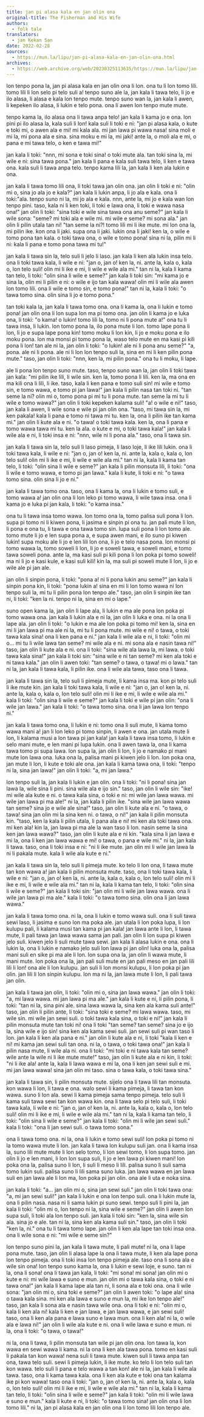 ```yaml
---
title: jan pi alasa kala en jan olin ona
original-title: The Fisherman and His Wife
authors:
  - folk tale
translators:
  - jan Kekan San
date: 2022-02-28
sources:
  - https://mun.la/lipu/jan-pi-alasa-kala-en-jan-olin-ona.html
archives:
  - https://web.archive.org/web/20230325113635/https://mun.la/lipu/jan-pi-alasa-kala-en-jan-olin-ona.html
---
```


lon tenpo pona la, jan pi alasa kala en jan olin ona li lon. ona tu li lon tomo lili. tomo lili li lon selo pi telo suli a! tenpo suno ale la, jan kala li tawa telo, li jo e ilo alasa, li alasa e kala lon tenpo mute. tenpo suno wan la, jan kala li awen, li kepeken ilo alasa, li lukin e telo pona. ona li awen lon tenpo mute mute.

tenpo kama la, ilo alasa ona li tawa anpa telo! jan kala li kama jo e ona. lon pini pi ilo alasa la, kala suli li lon! kala suli li toki e ni: "jan pi alasa kala, o kute e toki mi, o awen ala e mi! mi kala ala. mi jan lawa pi wawa nasa! sina moli e mi la, mi pona ala e sina. sina moku e mi la, mi jaki! ante la, o moli ala e mi, o pana e mi tawa telo, o ken e tawa mi!"

jan kala li toki: "nnn, mi sona e toki sina! o toki mute ala. tan toki sina la, mi wile e ni: sina tawa pona." jan kala li pana e kala suli tawa telo, li ken e tawa ona. kala suli li tawa anpa telo. tenpo kama lili la, jan kala li ken ala lukin e ona.

jan kala li tawa tomo lili ona, li toki tawa jan olin ona. jan olin li toki e ni: "olin mi o, sina jo ala jo e kala?" jan kala li lukin anpa, li jo ala e kala. ona li toki:"ala. tenpo suno ni la, mi jo ala e kala. nnn, ante la, mi jo e kala wan lon tenpo pini. taso, kala ni li ken toki, li toki e lawa ona, li toki e wawa nasa ona!" jan olin li toki: "sina toki e wile sina tawa ona anu seme?" jan kala li wile sona: "seme? mi toki ala e wile mi. mi wile e seme? mi sona ala." jan olin li pilin utala tan ni! "tan seme la ni?! tomo lili mi li ike mute. mi lon ona la, mi pilin ike. kon ona li jaki. supa ona li jaki. lukin ona li jaki! ken la, o wile e tomo pona tan kala. o toki tawa ona, o wile e tomo pona! sina ni la, pilin mi li ni: kala li pana e tomo pona tawa mi tu!"

jan kala li tawa sin la, telo suli li jelo li laso. jan kala li ken ala lukin insa telo. ona li toki tawa kala, li wile e ni: "jan o, jan o! ken la, ni. ante la, kala o, kala o, lon telo suli! olin mi li ike e mi, li wile e wile ala mi." tan ni la, kala li kama tan telo, li toki: "olin sina li wile e seme?" jan kala li toki sin: "mi kama jo e sina la, olin mi li pilin e ni: o wile e ijo tan kala wawa! olin mi li wile ala awen lon tomo lili. ona li wile e tomo sin, e tomo pona!" tan ni la, kala li toki: "o tawa tomo sina. olin sina li jo e tomo pona."

tan toki kala la, jan kala li tawa tomo ona. ona li kama la, ona li lukin e tomo pona! jan olin ona li lon supa lon ma pi tomo ona. jan olin li kama jo e luka ona, li toki: "o kama! o lukin! tomo lili la, tomo ni li pona mute a!" ona tu li tawa insa, li lukin. lon tomo pona la, ilo pona mute li lon. tomo lape pona li lon, li jo e supa lape pona kin! tomo moku li lon kin, li jo e moku pona e ilo moku pona. lon ma monsi pi tomo pona la, waso telo mute en ma kasi pi kili pona li lon! tan ale ni la, jan olin li toki: "o lukin! ale ni li pona anu seme?" "a, pona. ale ni li pona. ale ni li lon lon tenpo suli la, sina en mi li ken pilin pona mute." taso, jan olin li toki: "nnn, ken la, mi pilin pona." ona tu li moku, li lape.

ale li pona lon tenpo suno mute. taso, tenpo suno wan la, jan olin li toki tawa jan kala: "mi pilin ike lili, li wile sin. ken la, tomo pona li lili. ken la, ma ona en ma kili ona li lili, li ike. taso, kala li ken pana e tomo suli sin! mi wile e tomo sin, e tomo wawa, e tomo pi jan lawa!" jan kala li pilin nasa tan toki ni. "tan seme la ni? olin mi o, tomo pona pi mi tu li pona mute. tan seme la mi tu li wile e tomo wawa?" jan olin li toki kepeken kalama suli! "a! o wile e ni!" taso, jan kala li awen, li wile sona e wile pi jan olin ona. "taso, mi tawa sin la, mi ken pakala! kala li pana e tomo ni tawa mi tu. ken la, ona li pilin ike tan kama mi." jan olin li kute ala e ni. "o tawa! o toki tawa kala. ken la, ona li pana e tomo wawa tawa mi tu. ken la ala. o kute e mi, o toki tawa kala!" jan kala li wile ala e ni, li toki insa e ni: "nnn, wile ni li pona ala." taso, ona li tawa sin.

jan kala li tawa sin la, telo suli li laso pimeja, li laso loje, li ike lili lukin. ona li toki tawa kala, li wile e ni: "jan o, jan o! ken la, ni. ante la, kala o, kala o, lon telo suli! olin mi li ike e mi, li wile e wile ala mi." tan ni la, kala li kama tan telo, li toki: "olin sina li wile e seme?" jan kala li pilin monsuta lili, li toki: "ona li wile e tomo wawa, e tomo pi jan lawa." kala li kute, li toki e ni: "o tawa tomo sina. olin sina li jo e ni."

jan kala li tawa tomo ona. taso, ona li kama la, ona li lukin e tomo suli, e tomo wawa a! jan olin ona li lon leko pi tomo wawa, li wile tawa insa. ona li kama jo e luka pi jan kala, li toki: "o kama insa."

ona tu li tawa insa tomo wawa. lon tomo ona la, tomo palisa suli pona li lon. supa pi tomo ni li kiwen pona, li jasima e sinpin pi ona tu. jan pali mute li lon, li pona e ona tu, li tawa e ona tawa tomo sin. lupa suli pona li lon tomo ale. tomo mute li jo e len supa pona a, e supa awen mani, e ilo suno pi kiwen lukin! supa moku ale li jo e len lili lon ona, li jo e telo nasa pona. lon monsi pi tomo wawa la, tomo soweli li lon, li jo e soweli tawa, e soweli mani, e tomo tawa soweli pona. ante la, ma kasi suli pi kili pona li lon poka pi tomo soweli! ma ni li jo e kasi kule, e kasi suli kili! kin la, ma suli pi soweli mute li lon, li jo e wile ale pi jan ale.

jan olin li sinpin pona, li toki: "pona a! ni li pona lukin anu seme?" jan kala li sinpin pona kin, li toki: "pona lukin a! sina en mi li lon tomo wawa ni lon tenpo suli la, mi tu li pilin pona lon tenpo ale." taso, jan olin li sinpin ike tan ni, li toki: "ken la ni. tenpo ni la, sina en mi o lape."

suno open kama la, jan olin li lape ala, li lukin e ma ale pona lon poka pi tomo wawa ona. jan kala li lukin ala e ni la, jan olin li luka e ona. ni la ona li lape ala. jan olin li toki: "o lukin e ma ale lon poka pi tomo mi! ken la, sina en mi li jan lawa pi ma ale ni la, mi tu li pona mute. mi wile e ni! o tawa, o toki tawa kala sina! ona li ken pana e ni." jan kala li wile ala e ni, li toki: "olin mi o... mi tu li wile lawa tan seme? mi wile ala e ni. mi sona ala e nasin tawa ni!" taso, jan olin li kute ala e ni. ona li toki: "sina wile ala lawa la, mi lawa. o toki tawa kala sina!" jan kala li toki sin: "sina wile e ni tan seme? mi ken ala toki e ni tawa kala." jan olin li awen toki: "tan seme? o tawa, o tawa! mi o lawa." tan ni la, jan kala li tawa kala, li pilin ike. ona li wile ala tawa, taso ona li tawa.

jan kala li tawa sin la, telo suli li pimeja mute, li kama insa ma. kon pi telo suli li ike mute kin. jan kala li toki tawa kala, li wile e ni: "jan o, jan o! ken la, ni. ante la, kala o, kala o, lon telo suli! olin mi li ike e mi, li wile e wile ala mi." kala li toki: "olin sina li wile e seme?" jan kala li toki e wile pi jan olin: "ona li wile jan lawa." jan kala li toki: "o tawa tomo sina. ona li jan lawa lon tenpo ni."

jan kala li tawa tomo ona, li lukin e ni: tomo ona li suli mute, li kama tomo wawa mani a! jan li lon leko pi tomo sinpin, li awen e ona. jan utala mute li lon, li kalama musi a lon tawa pi jan kala! jan kala li tawa insa tomo, li lukin e selo mani mute, e len mani pi lupa lukin. ona li awen tawa la, ona li kama tawa tomo pi supa lawa. lon supa la, jan olin li lon, li jo e namako pi mani mute lon lawa ona. luka ona la, palisa mani pi kiwen jelo li lon. lon poka ona, jan mute li lon, li kute e toki ale ona. jan kala li kama tawa ona, li toki: "tenpo ni la, sina jan lawa!" jan olin li toki: "a, mi jan lawa."

lon tenpo suli la, jan kala li lukin e jan olin. ona li toki: "ni li pona! sina jan lawa la, wile sina li pini. sina wile ala e ijo sin." taso, jan olin li wile sin: "ike! mi wile ala kute e ni. o tawa kala sina, o toki e ni: mi wile jan lawa wawa. mi wile jan lawa pi ma ale!" ni la, jan kala li pilin ike. "sina wile jan lawa wawa tan seme? sina jo e wile ale sina!" taso, jan olin li kute ala e ni. "o tawa, o tawa! sina jan olin mi la sina ken ni. o tawa, o ni!" jan kala li pilin monsuta kin. "taso, ken la kala li pilin utala, li pana ala e ni! mi ken ala toki tawa ona. mi ken ala! kin la, jan lawa pi ma ale la wan taso li lon. nasin seme la sina ken jan lawa wawa?" taso, jan olin li kute ala e ni kin. "kala sina li jan lawa e mi la, ona li ken jan lawa wawa e mi! o tawa, o pana e wile mi." ni la, jan kala li tawa. taso, ona li toki insa e ni: "ni li ike mute. jan olin mi li wile jan lawa la ni li pakala mute. kala li wile ala kute e ni."

jan kala li tawa sin la, telo suli li pimeja mute. ko telo li lon ona, li tawa mute tan kon wawa a! jan kala li pilin monsuta mute. taso, ona li toki tawa kala, li wile e ni: "jan o, jan o! ken la, ni. ante la, kala o, kala o, lon telo suli! olin mi li ike e mi, li wile e wile ala mi." tan ni la, kala li kama tan telo, li toki: "olin sina li wile e seme?" jan kala li toki sin: "jan olin mi li wile jan lawa wawa. ona li wile jan lawa pi ma ale." kala li toki: "o tawa tomo sina. olin ona li jan lawa wawa."

jan kala li tawa tomo ona. ni la, ona li lukin e tomo wawa suli. ona li suli tawa sewi laso, li jasima e suno lon ma poka ale. jan utala li lon poka lupa, li lon kulupu pali, li kalama musi tan kama pi jan kala! jan lawa ante li lon, li tawa mute, li pali tawa jan lawa wawa sama jan pali. jan olin li lon supa pi kiwen jelo suli. kiwen jelo li suli mute tawa sewi. jan kala li alasa lukin e ona. ona li lukin la, ona li lukin e namako jelo suli lon lawa pi jan olin! luka ona la, palisa mani suli en sike pi ma ale li lon. lon supa ona la, jan olin li wawa mute, li mani mute. lon poka ona la, jan pali suli mute en jan pali meso en jan pali lili lili li lon! ona ale li lon kulupu. jan suli li lon monsi kulupu, li lon poka pi jan olin. jan lili li lon sinpin kulupu. lon ma ni la, jan lawa mute li lon, li pali tawa jan olin.

jan kala li tawa jan olin, li toki: "olin mi o, sina jan lawa wawa." jan olin li toki: "a, mi lawa wawa. mi jan lawa pi ma ale." jan kala li kute e ni, li pilin pona, li toki: "tan ni la, sina pini ale. sina lawa wawa la, sina ken ala kama suli ante!" taso, jan olin li pilin ante, li toki: "sina toki e seme? mi lawa wawa. taso, mi wile sin. mi wile jan sewi suli. o toki tawa kala sina, o toki e ni!" jan kala li pilin monsuta mute tan toki ni! ona li toki "tan seme? tan seme? sina jo e ijo la, sina wile e ijo sin! sina ken ala kama sewi suli. jan sewi suli pi wan taso li lon. jan kala li ken ala pana e ni." jan olin li kute ala e ni, li toki "kala li ken e ni! mi kama jan sewi suli tan ona. ni la, o tawa, o toki tawa ona!" jan kala li pilin nasa mute, li wile ala ni. ona li toki: "mi toki e ni tawa kala tan seme? wile ante la wile ni li ike mute mute!" taso, jan olin li kute ala e ni kin, li toki: "ni li ike ala! ante la, kala li lawa wawa e mi la, ona li ken jan sewi suli e mi. mi jan lawa wawa! sina jan olin mi taso. sina o tawa kala, o toki tawa sina."

jan kala li tawa sin, li pilin monsuta mute. sijelo ona li tawa lili tan monsuta. kon wawa li lon, li tawa e ona. walo sewi li kama pimeja, li tawa tan kon wawa. suno li lon ala. sewi li kama pimeja sama tenpo pimeja. telo suli li kama suli tawa sewi tan kon wawa kin. ona li tawa selo pi telo suli, li toki tawa kala, li wile e ni: "jan o, jan o! ken la, ni. ante la, kala o, kala o, lon telo suli! olin mi li ike e mi, li wile e wile ala mi." tan ni la, kala li kama tan telo, li toki: "olin sina li wile e seme?" jan kala li toki: "olin mi li wile jan sewi suli." kala li toki: "ona li jan sewi suli. o tawa tomo sona."

ona li tawa tomo ona. ni la, ona li lukin e tomo sewi suli! lon poka pi tomo ni la tomo wawa mute li lon. jan kala li tawa lon kulupu suli jan. ona li kama insa la, suno lili mute mute li lon selo tomo, li lon sewi tomo, li lon supa tomo. jan olin li jo e len mani, li lon lon supa suli, li jo e len lawa pi kiwen mani! lon poka ona la, palisa suno li lon, li suli li meso li lili. palisa suno li suli sama tomo lukin suli. palisa suno li lili sama suno luka. jan lawa wawa en jan lawa suli en jan lawa ale li lon ma, lon poka pi jan olin. ona ale li uta e noka sina.

jan kala li toki: "a... jan olin mi o, sina jan sewi suli." jan olin li toki tawa ona: "a, mi jan sewi suli!" jan kala li lukin e ona lon tenpo suli. ona li lukin mute la, ona li pilin nasa. nasa ni li sama lukin pi suno sewi. tenpo suli li pini la, jan kala li toki: "olin mi o, lon tenpo ni la, sina wile e seme?" jan olin li awen lon supa suli, li toki ala lon tenpo suli. jan kala li toki sin: "ken la, sina wile sin ala. sina jo e ale. tan ni la, sina ken ala kama suli sin." taso, jan olin li toki "ken la, ni." ona tu li tawa tomo lape. jan olin li ken ala lape tan toki insa ona. ona li wile sona e ni: "mi wile e seme sin?"

lon tenpo suno pini la, jan kala li tawa mute, li pali mute! ni la, ona li lape pona mute. taso, jan olin li alasa lape la ona li tawa mute, li ken ala lape pona lon tenpo pimeja. ona li toki insa lon tenpo pimeja ale. taso ona li sona ala e wile sin ona! lon tenpo suno kama la, ona li lukin e sewi loje, e suno. tan ni la, ona li sona! ona li tawa jan kala, li toki: "mi sona! mi sona! jan olin mi o kute e ni: mi wile lawa e suno e mun. jan olin mi o tawa kala sina, o toki e ni tawa ona!" jan kala li kama lape ala tan ni, li sona ala e toki ona. ona li wile sona: "jan olin mi o, sina toki e seme?" jan olin li awen toki: "o lape ala! sina o tawa kala sina. mi ken ala lawa e suno e mun la, mi ike lon tenpo ale!" taso, jan kala li sona ala e nasin tawa wile ona. ona li toki e ni: "olin mi o, kala li ken ala ni! kala li ken e jan lawa, e jan lawa wawa, e jan sewi suli! taso, ona li ken ala pana e lawa suno e lawa mun. ona li ken ala! ni la, o wile ala e lawa ni!" jan olin li wile ala kute e ni. ona li wile lawa e suno e mun. ni la, ona li toki: "o tawa, o tawa!"

ni la, ona li tawa, li pilin monsuta tan wile pi jan olin ona. lon tawa la, kon wawa en sewi wawa li kama. ni la ona li ken ala tawa pona. tomo en kasi suli li pakala tan kon wawa! nena suli li tawa mute. kiwen suli li tawa anpa tan ona, tawa telo suli. sewi li pimeja lukin, li ike mute. ko telo li lon telo suli tan kon wawa. telo suli li pana e telo wawa a tan kon! ale ni la, jan kala li wile ala tawa. taso, ona li kama tawa kala. ona li ken ala kute e toki ona tan kalama ike pi kon wawa! taso ona li toki: "jan o, jan o! ken la, ni. ante la, kala o, kala o, lon telo suli! olin mi li ike e mi, li wile e wile ala mi." tan ni la, kala li kama tan telo, li toki: "olin sina li wile e seme?" jan kala li toki: "olin mi li wile lawa e suno e mun." kala li kute e ni, li toki: "o tawa tomo sina! jan olin ona li lon tomo lili." ni la, jan pi alasa kala en jan olin ona li lon tomo lili lon tenpo ale.